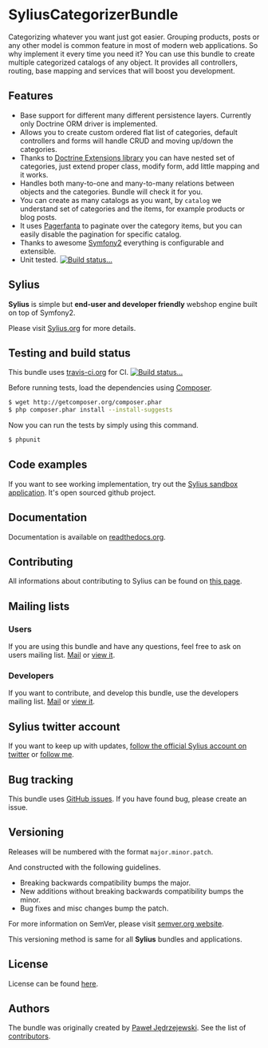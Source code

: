 SyliusCategorizerBundle
=======================

Categorizing whatever you want just got easier. Grouping products, posts or any other model is common feature in most of modern web applications.
So why implement it every time you need it? You can use this bundle to create multiple categorized catalogs of any object.
It provides all controllers, routing, base mapping and services that will boost you development.

Features
--------

* Base support for different many different persistence layers. Currently only Doctrine ORM driver is implemented.
* Allows you to create custom ordered flat list of categories, default controllers and forms will handle CRUD and moving up/down the categories.
* Thanks to [Doctrine Extensions library](http://github.com/l3pp4rd/DoctrineExtensions) you can have nested set of categories, just extend proper class, modify form, add little mapping and it works.
* Handles both many-to-one and many-to-many relations between objects and the categories. Bundle will check it for you.
* You can create as many catalogs as you want, by `catalog` we understand set of categories and the items, for example products or blog posts.
* It uses [Pagerfanta](http://github.com/whiteoctober/Pagerfanta) to paginate over the category items, but you can easily disable the pagination for specific catalog.
* Thanks to awesome [Symfony2](http://symfony.com) everything is configurable and extensible.
* Unit tested. [![Build status...](https://secure.travis-ci.org/Sylius/SyliusCategorizerBundle.png)](http://travis-ci.org/Sylius/SyliusCategorizerBundle)

Sylius
------

**Sylius** is simple but **end-user and developer friendly** webshop engine built on top of Symfony2.

Please visit [Sylius.org](http://sylius.org) for more details.

Testing and build status
------------------------

This bundle uses [travis-ci.org](http://travis-ci.org/Sylius/SyliusCategorizerBundle) for CI.
[![Build status...](https://secure.travis-ci.org/Sylius/SyliusCategorizerBundle.png)](http://travis-ci.org/Sylius/SyliusCategorizerBundle)

Before running tests, load the dependencies using [Composer](http://packagist.org).

``` bash
$ wget http://getcomposer.org/composer.phar
$ php composer.phar install --install-suggests
```

Now you can run the tests by simply using this command.

``` bash
$ phpunit
```

Code examples
-------------

If you want to see working implementation, try out the [Sylius sandbox application](http://github.com/Sylius/Sylius-Sandbox).
It's open sourced github project.

Documentation
-------------

Documentation is available on [readthedocs.org](http://sylius.readthedocs.org/en/latest/bundles/SyliusCategorizerBundle.html).

Contributing
------------

All informations about contributing to Sylius can be found on [this page](http://sylius.readthedocs.org/en/latest/contributing/index.html).

Mailing lists
-------------

### Users

If you are using this bundle and have any questions, feel free to ask on users mailing list.
[Mail](mailto:sylius@googlegroups.com) or [view it](http://groups.google.com/group/sylius).

### Developers

If you want to contribute, and develop this bundle, use the developers mailing list.
[Mail](mailto:sylius-dev@googlegroups.com) or [view it](http://groups.google.com/group/sylius-dev).

Sylius twitter account
----------------------

If you want to keep up with updates, [follow the official Sylius account on twitter](http://twitter.com/_Sylius)
or [follow me](http://twitter.com/pjedrzejewski).

Bug tracking
------------

This bundle uses [GitHub issues](https://github.com/Sylius/SyliusCategorizerBundle/issues).
If you have found bug, please create an issue.

Versioning
----------

Releases will be numbered with the format `major.minor.patch`.

And constructed with the following guidelines.

* Breaking backwards compatibility bumps the major.
* New additions without breaking backwards compatibility bumps the minor.
* Bug fixes and misc changes bump the patch.

For more information on SemVer, please visit [semver.org website](http://semver.org/).

This versioning method is same for all **Sylius** bundles and applications.

License
-------

License can be found [here](https://github.com/Sylius/SyliusCategorizerBundle/blob/master/Resources/meta/LICENSE).

Authors
-------

The bundle was originally created by [Paweł Jędrzejewski](http://pjedrzejewski.com).
See the list of [contributors](https://github.com/Sylius/SyliusCategorizerBundle/contributors).
